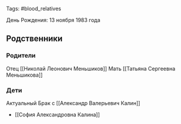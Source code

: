 Tags: #blood_relatives

День Рождения: 13 ноября 1983 года

## Родственники
### Родители
Отец [[Николай Леонович Меньшиков]]
Мать [[Татьяна Сергеевна Меньшикова]]

### Дети
Актуальный Брак с [[Александр Валерьевич Калин]]
- [[София Александровна Калина]]
